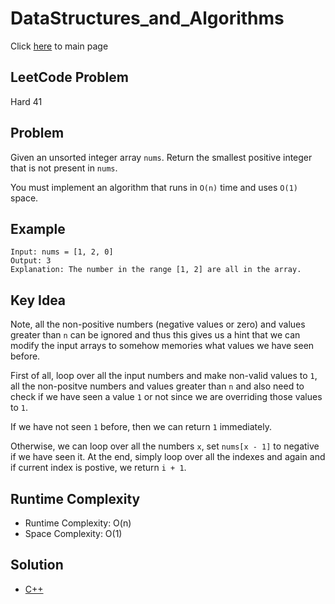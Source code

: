 # DataStructures_and_Algorithms
Click [here](../../README.md) to main page

## LeetCode Problem
Hard 41

## Problem
Given an unsorted integer array `nums`. Return the smallest positive integer that is not present in `nums`.

You must implement an algorithm that runs in `O(n)` time and uses `O(1)` space.

## Example
```
Input: nums = [1, 2, 0]
Output: 3
Explanation: The number in the range [1, 2] are all in the array.
```

## Key Idea
Note, all the non-positive numbers (negative values or zero) and values greater than `n` can be ignored and thus this gives us a hint that we can modify the input arrays to somehow memories what values we have seen before.

First of all, loop over all the input numbers and make non-valid values to `1`, all the non-positve numbers and values greater than `n` and also need to check if we have seen a value `1` or not since we are overriding those values to `1`.

If we have not seen `1` before, then we can return `1` immediately.

Otherwise, we can loop over all the numbers `x`, set `nums[x - 1]` to negative if we have seen it. At the end, simply loop over all the indexes and again and if current index is postive, we return `i + 1`.

## Runtime Complexity
- Runtime Complexity: O(n)
- Space Complexity: O(1)

## Solution
- [C++](./solution.py)
